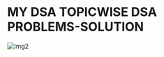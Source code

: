 # MY DSA TOPICWISE DSA PROBLEMS-SOLUTION

![img2](https://github.com/user-attachments/assets/fb5f5e48-ef3e-40ad-b657-31e7ff62c50d)
